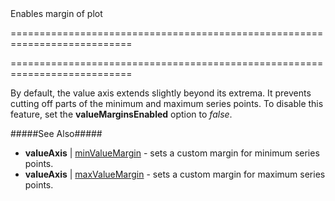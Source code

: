 <!--**
/*-------------------------------------------
    Auto-generated file. Do not modify.
-------------------------------------------

**-->
<!--d-->Enables margin of plot<!--/d-->
===========================================================================
<!--merge--><!--/merge-->
===========================================================================

<!--fullDescription-->
By default, the value axis extends slightly beyond its extrema. It prevents cutting off parts of the minimum and maximum series points. To disable this feature, set the **valueMarginsEnabled** option to *false*.

#####See Also#####
- **valueAxis** | [minValueMargin](/Documentation/ApiReference/Data_Visualization_Widgets/dxChart/Configuration/valueAxis/#minValueMargin) - sets a custom margin for minimum series points.
- **valueAxis** | [maxValueMargin](/Documentation/ApiReference/Data_Visualization_Widgets/dxChart/Configuration/valueAxis/#maxValueMargin) - sets a custom margin for maximum series points.
<!--/fullDescription-->

<!--handmade-->
<!--/handmade-->